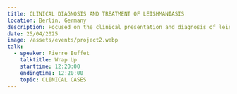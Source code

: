 ```yaml
---
title: CLINICAL DIAGNOSIS AND TREATMENT OF LEISHMANIASIS
location: Berlin, Germany
description: Focused on the clinical presentation and diagnosis of leishmaniasis, this seminar will cover modern diagnostic techniques and the latest advances in treatment options, including drug therapies and challenges in managing drug resistance.
date: 25/04/2025
image: /assets/events/project2.webp
talk:
  - speaker: Pierre Buffet
    talktitle: Wrap Up
    starttime: 12:20:00
    endingtime: 12:20:00
    topic: CLINICAL CASES
---
```


